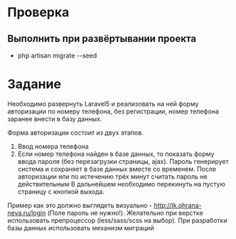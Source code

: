 # Проверка
## Выполнить при развёртывании проекта
- php artisan migrate --seed

# Задание

Необходимо развернуть Laravel5 и реализовать на ней форму авторизации по номеру телефона, без регистрации, номер телефона заранее внести в базу данных.

Форма авторизации состоит из двух этапов.
1. Ввод номера телефона
2. Если номер телефона найден в базе данных, то показать форму ввода пароля (без перезагрузки страницы, ajax).
Пароль генерирует система и сохраняет в базе данных вместе со временем.
После авторизации или по истечению трёх минут считать пароль не действительным
В дальнейшем необходимо перекинуть на пустую страницу с кнопкой выхода.

Пример как это должно выглядеть визуально - http://lk.ohrana-neva.ru/login (Поле пароль не нужно!).
Желательно при верстке использовать препроцессор (less/sass/scss на выбор).
При разработки базы данных использовать механизм миграций
